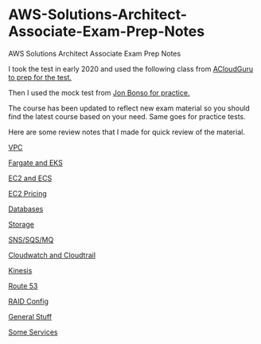 # AWS-Solutions-Architect-Associate-Exam-Prep-Notes
AWS Solutions Architect Associate Exam Prep Notes

I took the test in early 2020 and used the following class from [ACloudGuru to prep for the test.](https://www.udemy.com/share/101WaCAEQfdVlUQHw=/)

Then I used the mock test from [Jon Bonso for practice.](https://www.udemy.com/share/102DhnAEQfdVlUQHw=/)

The course has been updated to reflect new exam material so you should find the latest course based on your need.
Same goes for practice tests.

Here are some review notes that I made for quick review of the material.

[VPC](https://github.com/prshrestha/AWS-Solutions-Architect-Associate-Exam-Prep-Notes/blob/main/VPC.md)

[Fargate and EKS](https://github.com/prshrestha/AWS-Solutions-Architect-Associate-Exam-Prep-Notes/blob/main/Fargate_EKS.md)

[EC2 and ECS](https://github.com/prshrestha/AWS-Solutions-Architect-Associate-Exam-Prep-Notes/blob/main/ec2_ecs.md)

[EC2 Pricing](https://github.com/prshrestha/AWS-Solutions-Architect-Associate-Exam-Prep-Notes/blob/main/ec2_pricing.md)

[Databases](https://github.com/prshrestha/AWS-Solutions-Architect-Associate-Exam-Prep-Notes/blob/main/Databases.md)

[Storage](https://github.com/prshrestha/AWS-Solutions-Architect-Associate-Exam-Prep-Notes/blob/main/Storage.md)

[SNS/SQS/MQ](https://github.com/prshrestha/AWS-Solutions-Architect-Associate-Exam-Prep-Notes/blob/main/SNSSQS.md)

[Cloudwatch and Cloudtrail](https://github.com/prshrestha/AWS-Solutions-Architect-Associate-Exam-Prep-Notes/blob/main/Cloudwatch_Cloudtrail.md)

[Kinesis](https://github.com/prshrestha/AWS-Solutions-Architect-Associate-Exam-Prep-Notes/blob/main/Kinesis.md)

[Route 53](https://github.com/prshrestha/AWS-Solutions-Architect-Associate-Exam-Prep-Notes/blob/main/route53.md)

[RAID Config](https://github.com/prshrestha/AWS-Solutions-Architect-Associate-Exam-Prep-Notes/blob/main/raid_config.md)

[General Stuff](https://github.com/prshrestha/AWS-Solutions-Architect-Associate-Exam-Prep-Notes/blob/main/General_Stuff.md)

[Some Services](https://github.com/prshrestha/AWS-Solutions-Architect-Associate-Exam-Prep-Notes/blob/main/services.md)